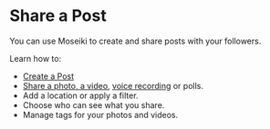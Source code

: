 # Share a Post

You can use Moseiki to create and share posts with your followers.&#x20;

Learn how to:

* [Create a Post](create-a-post.md)
* [Share a photo, a video](create-a-post.md#add-media-from-device-storage-media-library), [voice recording](create-a-post.md#add-voice-recording) or polls.
* Add a location or apply a filter.
* Choose who can see what you share.
* Manage tags for your photos and videos.
